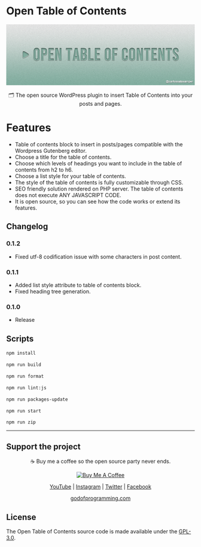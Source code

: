 # Open Table of Contents

<p align="center">
<img src="./assets/banner-772x250.png?raw=true" style="max-width: 100%; width: 600px;" />
</p>
<p align="center" style="margin-top: 10px;">🗂️ The open source WordPress plugin to insert Table of Contents into your posts and pages.</p>

# Features

- Table of contents block to insert in posts/pages compatible with the Wordpress Gutenberg editor.
- Choose a title for the table of contents.
- Choose which levels of headings you want to include in the table of contents from h2 to h6.
- Choose a list style for your table of contents.
- The style of the table of contents is fully customizable through CSS.
- SEO friendly solution rendered on PHP server. The table of contents does not execute ANY JAVASCRIPT CODE.
- It is open source, so you can see how the code works or extend its features.

## Changelog

### 0.1.2

- Fixed utf-8 codification issue with some characters in post content.

### 0.1.1

- Added list style attribute to table of contents block.
- Fixed heading tree generation.

### 0.1.0

- Release

## Scripts

```bash
npm install
```

```bash
npm run build
```

```bash
npm run format
```

```bash
npm run lint:js
```

```bash
npm run packages-update
```

```bash
npm run start
```

```bash
npm run zip
```

<hr>

## Support the project

<p align="center">☕️ Buy me a coffee so the open source party never ends.</p>

<p align="center"><a href="https://www.buymeacoffee.com/carlossala95" target="_blank"><img src="https://cdn.buymeacoffee.com/buttons/default-orange.png" alt="Buy Me A Coffee" height="41" width="174"></a></p>

<p align="center">
  <a href="https://www.youtube.com/channel/UCC-EUKPStBfQ1nEIvSl6bAQ" target="_blank">YouTube</a> |
  <a href="https://instagram.com/carlossalasamper" target="_blank">Instagram</a> |
  <a href="https://twitter.com/carlossala95" target="_blank">Twitter</a> |
  <a href="https://facebook.com/carlossala95" target="_blank">Facebook</a>
</p>
<p align="center">
  <a href="https://godofprogramming.com" target="_blank">godofprogramming.com</a>
</p>

## License

The Open Table of Contents source code is made available under the [GPL-3.0](./LICENSE).
